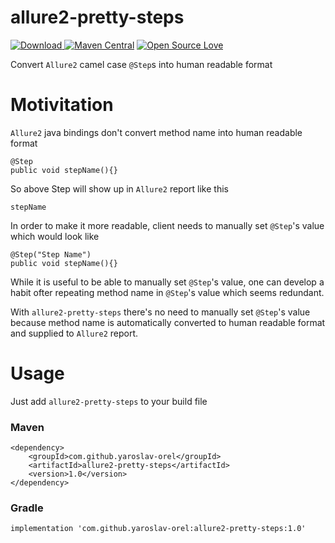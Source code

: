 # allure2-pretty-steps

[ ![Download](https://api.bintray.com/packages/yaroslav-orel/allure2-pretty-steps/allure2-pretty-steps/images/download.svg) ](https://bintray.com/yaroslav-orel/allure2-pretty-steps/allure2-pretty-steps/_latestVersion)
[![Maven Central](https://maven-badges.herokuapp.com/maven-central/com.github.yaroslav-orel/allure2-pretty-steps/badge.svg?style=flat)](https://maven-badges.herokuapp.com/maven-central/com.github.yaroslav-orel/allure2-pretty-steps)
[![Open Source Love](https://badges.frapsoft.com/os/mit/mit.svg?v=102)](https://github.com/ellerbrock/open-source-badge/)

Convert ```Allure2``` camel case ```@Step```s into human readable format

# Motivitation
```Allure2``` java bindings don't convert method name into human readable format
```
@Step
public void stepName(){}
```
So above Step will show up in ```Allure2``` report like this 

```stepName``` 

In order to make it more readable, client needs to manually set ```@Step```'s value which would look like
```
@Step("Step Name")
public void stepName(){}
```
While it is useful to be able to manually set ```@Step```'s value, one can develop a habit ofter repeating method name in ```@Step```'s value which seems redundant.

With ```allure2-pretty-steps``` there's no need to manually set ```@Step```'s value because method name is automatically converted to human readable format and supplied to ```Allure2``` report.

# Usage

Just add ```allure2-pretty-steps``` to your build file 

### Maven
```
<dependency>
	<groupId>com.github.yaroslav-orel</groupId>
	<artifactId>allure2-pretty-steps</artifactId>
	<version>1.0</version>
</dependency>
```

### Gradle
```
implementation 'com.github.yaroslav-orel:allure2-pretty-steps:1.0'
```
